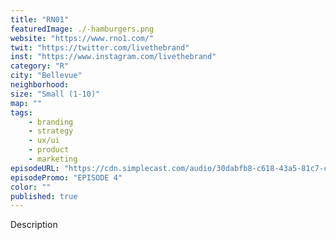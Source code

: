 ```yaml
---
title: "RN01"
featuredImage: ./-hamburgers.png
website: "https://www.rno1.com/"
twit: "https://twitter.com/livethebrand"
inst: "https://www.instagram.com/livethebrand"
category: "R"
city: "Bellevue"
neighborhood:
size: "Small (1-10)"
map: ""
tags:
    - branding
    - strategy
    - ux/ui
    - product
    - marketing
episodeURL: "https://cdn.simplecast.com/audio/30dabfb8-c618-43a5-81c7-c5c83750983a/episodes/98f94fa7-ff20-4384-b09e-243e8aa8d020/audio/78c61cc9-8b92-47c6-a5c3-44e8638a8683/default_tc.mp3"
episodePromo: "EPISODE 4"
color: ""
published: true
---
```


Description
